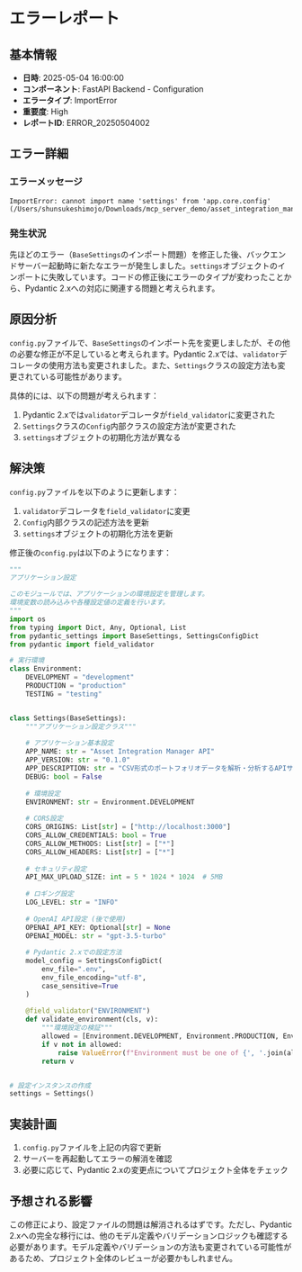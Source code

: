 # エラーレポート

## 基本情報

- **日時**: 2025-05-04 16:00:00
- **コンポーネント**: FastAPI Backend - Configuration
- **エラータイプ**: ImportError
- **重要度**: High
- **レポートID**: ERROR_20250504002

## エラー詳細

### エラーメッセージ

```
ImportError: cannot import name 'settings' from 'app.core.config' (/Users/shunsukeshimojo/Downloads/mcp_server_demo/asset_integration_manager/backend/app/core/config.py)
```

### 発生状況

先ほどのエラー（`BaseSettings`のインポート問題）を修正した後、バックエンドサーバー起動時に新たなエラーが発生しました。`settings`オブジェクトのインポートに失敗しています。コードの修正後にエラーのタイプが変わったことから、Pydantic 2.xへの対応に関連する問題と考えられます。

## 原因分析

`config.py`ファイルで、`BaseSettings`のインポート先を変更しましたが、その他の必要な修正が不足していると考えられます。Pydantic 2.xでは、`validator`デコレータの使用方法も変更されました。また、`Settings`クラスの設定方法も変更されている可能性があります。

具体的には、以下の問題が考えられます：

1. Pydantic 2.xでは`validator`デコレータが`field_validator`に変更された
2. `Settings`クラスの`Config`内部クラスの設定方法が変更された
3. `settings`オブジェクトの初期化方法が異なる

## 解決策

`config.py`ファイルを以下のように更新します：

1. `validator`デコレータを`field_validator`に変更
2. `Config`内部クラスの記述方法を更新
3. `settings`オブジェクトの初期化方法を更新

修正後の`config.py`は以下のようになります：

```python
"""
アプリケーション設定

このモジュールでは、アプリケーションの環境設定を管理します。
環境変数の読み込みや各種設定値の定義を行います。
"""
import os
from typing import Dict, Any, Optional, List
from pydantic_settings import BaseSettings, SettingsConfigDict
from pydantic import field_validator

# 実行環境
class Environment:
    DEVELOPMENT = "development"
    PRODUCTION = "production"
    TESTING = "testing"


class Settings(BaseSettings):
    """アプリケーション設定クラス"""
    
    # アプリケーション基本設定
    APP_NAME: str = "Asset Integration Manager API"
    APP_VERSION: str = "0.1.0"
    APP_DESCRIPTION: str = "CSV形式のポートフォリオデータを解析・分析するAPIサービス"
    DEBUG: bool = False
    
    # 環境設定
    ENVIRONMENT: str = Environment.DEVELOPMENT
    
    # CORS設定
    CORS_ORIGINS: List[str] = ["http://localhost:3000"]
    CORS_ALLOW_CREDENTIALS: bool = True
    CORS_ALLOW_METHODS: List[str] = ["*"]
    CORS_ALLOW_HEADERS: List[str] = ["*"]
    
    # セキュリティ設定
    API_MAX_UPLOAD_SIZE: int = 5 * 1024 * 1024  # 5MB
    
    # ロギング設定
    LOG_LEVEL: str = "INFO"
    
    # OpenAI API設定 (後で使用)
    OPENAI_API_KEY: Optional[str] = None
    OPENAI_MODEL: str = "gpt-3.5-turbo"
    
    # Pydantic 2.xでの設定方法
    model_config = SettingsConfigDict(
        env_file=".env",
        env_file_encoding="utf-8",
        case_sensitive=True
    )
    
    @field_validator("ENVIRONMENT")
    def validate_environment(cls, v):
        """環境設定の検証"""
        allowed = [Environment.DEVELOPMENT, Environment.PRODUCTION, Environment.TESTING]
        if v not in allowed:
            raise ValueError(f"Environment must be one of {', '.join(allowed)}")
        return v


# 設定インスタンスの作成
settings = Settings()
```

## 実装計画

1. `config.py`ファイルを上記の内容で更新
2. サーバーを再起動してエラーの解消を確認
3. 必要に応じて、Pydantic 2.xの変更点についてプロジェクト全体をチェック

## 予想される影響

この修正により、設定ファイルの問題は解消されるはずです。ただし、Pydantic 2.xへの完全な移行には、他のモデル定義やバリデーションロジックも確認する必要があります。モデル定義やバリデーションの方法も変更されている可能性があるため、プロジェクト全体のレビューが必要かもしれません。
